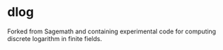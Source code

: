 # dlog

Forked from Sagemath and containing experimental code for computing
discrete logarithm in finite fields.
